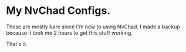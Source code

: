 # My NvChad Configs.

These are mostly bare since I'm new to using NvChad.
I made a backup because it took me 2 hours to get this
stuff working. 

That's it.

